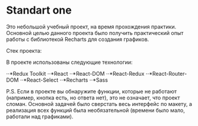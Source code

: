 # Standart one

Это небольшой учебный проект, на время прохождения практики. Основной целью данного проекта было получить практический опыт работы с библиотекой Recharts для создания графиков.

Стек проекта:

В проекте использованы следующие технологии:

⋅⋅*Redux Toolkit
⋅⋅*React
⋅⋅*React-DOM
⋅⋅*React-Redux
⋅⋅*React-Router-DOM
⋅⋅*React-Select
⋅⋅*Recharts
⋅⋅*Sass


P.S. Если в проекте вы обнаружите функции, которые не работают (например, кнопка есть, но ответа нет), это не означает, что проект сломан. Основной задачей было сверстать весь интерфейс по макету, а реализация всех функций была необязательной (времени было мало, работали над графиками).
